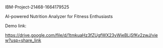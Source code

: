 IBM-Project-21468-1664179525
 
AI-powered Nutrition Analyzer for Fitness Enthusiasts

Demo link:

https://drive.google.com/file/d/1tmkuaHz3fZUgfWX23yWjeBLjSfKv2zwJ/view?usp=share_link
